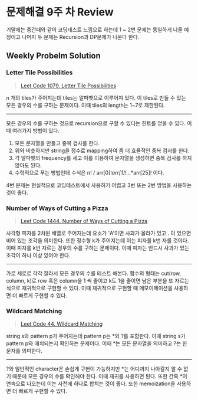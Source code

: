 # 문제해결 9주 차 Review

기말에는 중간때와 같이 코딩테스트 느낌으로 하는데 1 ~ 2번 문제는 동일하게 나올 예정이고 나머지 두 문제는 Recursion과 DP문제가 나온다 한다.

## Weekly Probelm Solution

### Letter Tile Possibilities

> [Leet Code 1079. Letter Tile Possibilities](https://leetcode.com/problems/letter-tile-possibilities/)

n 개의 tiles가 주어지는데 tiles는 알파벳으로 이루어져 있다. 이 tiles로 만들 수 있는 모든 경우의 수를 구하는 문제이다. 이때 tiles의 length는 1~7로 제한된다.

---

모든 경우의 수를 구하는 것으로 recursion으로 구할 수 있다는 힌트를 얻을 수 있다. 이때 여러가지 방법이 있다.

1. 모든 문자열을 만들고 중복 검사를 한다.
2. 위와 비슷하지만 string을 정수로 mapping하여 좀 더 효율적인 중복 검사를 한다.
3. 각 알파벳의 frequency를 세고 이를 이용하여 문자열을 생성하면 중복 검사를 하지 않아도 된다.
4. 수학적으로 푸는 방법인데 수식은 n! / arr[0]!_arr[1]!_...\*arr[25]! 이다.

4번 문제는 현실적으로 코딩테스트에서 사용하기 어렵고 3번 또는 2번 방법을 사용하는 것이 좋다.

### Number of Ways of Cutting a Pizza

> [Leet Code 1444. Number of Ways of Cutting a Pizza](https://leetcode.com/problems/number-of-ways-of-cutting-a-pizza/)

사각형 피자를 2차원 배열로 주어지는데 요소가 'A'이면 사과가 올라가 있고 . 이 있으면 비어 있는 조각을 의미한다. 또한 정수형 k가 주어지는데 이는 피자를 k번 자를 것이다. 이때 피자를 k번 자르는 경우의 수를 구하는 문제이다. 이때 피자는 반드시 사과가 있는 조각이 하나 이상 있어야 한다.

---

가로 세로로 각각 잘라서 모든 경우의 수를 테스트 해본다. 함수의 형태는 cut(row, column, k)로 row 혹은 column을 1 씩 줄이고 k도 1을 줄이면 남은 부분을 또 자르는 식으로 재귀적으로 구현할 수 있다. 이때 재귀적으로 구현할 때 메모이제이션을 사용하면 더 빠르게 구현할 수 있다.

### Wildcard Matching

> [Leet Code 44. Wildcard Matching](https://leetcode.com/problems/wildcard-matching/)

string s와 pattern p가 주어지는데 pattern p는 \*와 ?를 포함한다. 이때 string s가 pattern p와 매치되는지 확인하는 문제이다. 이때 \*는 모든 문자열을 의미하고 ?는 한 문자를 의미한다.

---

?와 일반적인 character은 손쉽게 구현이 가능하지만 \*는 어디까지 나아갈지 알 수 없기 때문에 모든 경우의 수를 확인해야 한다. 이때 재귀를 사용하면 된다. 또한 간혹 \*이 연속으로 나오는데 이는 사전에 하나로 합치는 것이 좋다. 또한 memoization을 사용하면 더 빠르게 구현할 수 있다.

